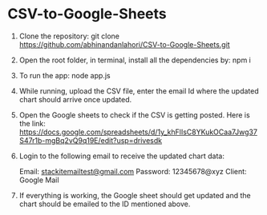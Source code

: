 # CSV-to-Google-Sheets

1. Clone the repository: git clone https://github.com/abhinandanlahori/CSV-to-Google-Sheets.git

2. Open the root folder, in terminal, install all the dependencies by: npm i 

3. To run the app: node app.js

4. While running, upload the CSV file, enter the email Id where the updated chart should arrive once updated.

5. Open the Google sheets to check if the CSV is getting posted. Here is the link:  https://docs.google.com/spreadsheets/d/1y_khFlIsC8YKukOCaa7Jwg37S47r1b-mgBq2vQ9q19E/edit?usp=drivesdk

6. Login to the following email to receive the updated chart data:

   Email: stackitemailtest@gmail.com
   Password: 12345678@xyz
   Client: Google Mail

7. If everything is working, the Google sheet should get updated and the chart should be emailed to the ID mentioned above.
